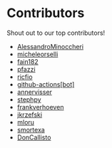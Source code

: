 # Contributors

Shout out to our top contributors!

- [AlessandroMinoccheri](https://api.github.com/users/AlessandroMinoccheri)
- [micheleorselli](https://api.github.com/users/micheleorselli)
- [fain182](https://api.github.com/users/fain182)
- [pfazzi](https://api.github.com/users/pfazzi)
- [ricfio](https://api.github.com/users/ricfio)
- [github-actions[bot]](https://api.github.com/users/github-actions%5Bbot%5D)
- [annervisser](https://api.github.com/users/annervisser)
- [stephpy](https://api.github.com/users/stephpy)
- [frankverhoeven](https://api.github.com/users/frankverhoeven)
- [jkrzefski](https://api.github.com/users/jkrzefski)
- [mloru](https://api.github.com/users/mloru)
- [smortexa](https://api.github.com/users/smortexa)
- [DonCallisto](https://api.github.com/users/DonCallisto)
